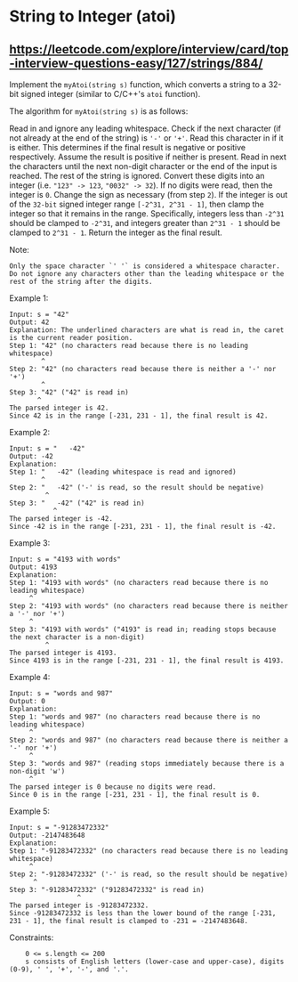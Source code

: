 # String to Integer (atoi)
## https://leetcode.com/explore/interview/card/top-interview-questions-easy/127/strings/884/

Implement the `myAtoi(string s)` function, which converts a string to a 32-bit signed integer (similar to C/C++'s `atoi` function).

The algorithm for `myAtoi(string s)` is as follows:

Read in and ignore any leading whitespace.
Check if the next character (if not already at the end of the string) is `'-'` or `'+'`. Read this character in if it is either. This determines if the final result is negative or positive respectively. Assume the result is positive if neither is present.
Read in next the characters until the next non-digit character or the end of the input is reached. The rest of the string is ignored.
Convert these digits into an integer (i.e. `"123" -> 123`, `"0032" -> 32`). If no digits were read, then the integer is `0`. Change the sign as necessary (from step `2`).
If the integer is out of the `32-bit` signed integer range `[-2^31, 2^31 - 1]`, then clamp the integer so that it remains in the range. Specifically, integers less than `-2^31` should be clamped to `-2^31`, and integers greater than `2^31 - 1` should be clamped to `2^31 - 1`.
Return the integer as the final result.

Note:

	Only the space character `' '` is considered a whitespace character.
	Do not ignore any characters other than the leading whitespace or the rest of the string after the digits.

 

Example 1:

	Input: s = "42"
	Output: 42
	Explanation: The underlined characters are what is read in, the caret is the current reader position.
	Step 1: "42" (no characters read because there is no leading whitespace)
         	^
	Step 2: "42" (no characters read because there is neither a '-' nor '+')
         	^
	Step 3: "42" ("42" is read in)
           ^
	The parsed integer is 42.
	Since 42 is in the range [-231, 231 - 1], the final result is 42.

Example 2:

	Input: s = "   -42"
	Output: -42
	Explanation:
	Step 1: "   -42" (leading whitespace is read and ignored)
		    ^
	Step 2: "   -42" ('-' is read, so the result should be negative)
		     ^
	Step 3: "   -42" ("42" is read in)
		       ^
	The parsed integer is -42.
	Since -42 is in the range [-231, 231 - 1], the final result is -42.

Example 3:

	Input: s = "4193 with words"
	Output: 4193
	Explanation:
	Step 1: "4193 with words" (no characters read because there is no leading whitespace)
		 ^
	Step 2: "4193 with words" (no characters read because there is neither a '-' nor '+')
		 ^
	Step 3: "4193 with words" ("4193" is read in; reading stops because the next character is a non-digit)
		     ^
	The parsed integer is 4193.
	Since 4193 is in the range [-231, 231 - 1], the final result is 4193.

Example 4:

	Input: s = "words and 987"
	Output: 0
	Explanation:
	Step 1: "words and 987" (no characters read because there is no leading whitespace)
		 ^
	Step 2: "words and 987" (no characters read because there is neither a '-' nor '+')
		 ^
	Step 3: "words and 987" (reading stops immediately because there is a non-digit 'w')
		 ^
	The parsed integer is 0 because no digits were read.
	Since 0 is in the range [-231, 231 - 1], the final result is 0.

Example 5:

	Input: s = "-91283472332"
	Output: -2147483648
	Explanation:
	Step 1: "-91283472332" (no characters read because there is no leading whitespace)
		 ^
	Step 2: "-91283472332" ('-' is read, so the result should be negative)
		  ^
	Step 3: "-91283472332" ("91283472332" is read in)
		             ^
	The parsed integer is -91283472332.
	Since -91283472332 is less than the lower bound of the range [-231, 231 - 1], the final result is clamped to -231 = -2147483648.

 

Constraints:

	    0 <= s.length <= 200
	    s consists of English letters (lower-case and upper-case), digits (0-9), ' ', '+', '-', and '.'.


